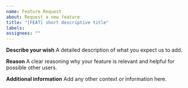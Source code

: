 ```yaml
---
name: Feature Request
about: Request a new feature
title: "[FEAT] short descriptive title"
labels:
assignees: ""
---
```


**Describe your wish**
A detailed description of what you expect us to add.

**Reason**
A clear reasoning why your feature is relevant and helpful for possible other users.

**Additional information**
Add any other context or information here.
